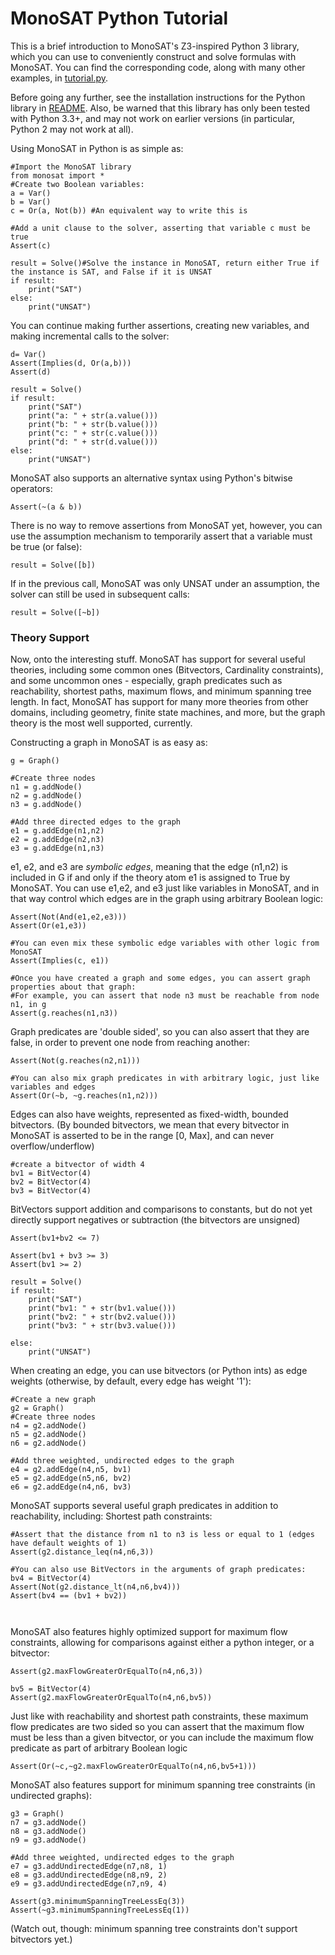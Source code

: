# MonoSAT Python Tutorial

This is a brief introduction to MonoSAT's Z3-inspired Python 3 library, which you can use to
conveniently construct and solve formulas with MonoSAT. 
You can find the corresponding code, along with many other examples, in [tutorial.py].

Before going any further, see the installation instructions for the Python library in [README].
Also, be warned that this library has only been tested with Python 3.3+, and may not work on earlier
versions (in particular, Python 2 may not work at all).

Using MonoSAT in Python is as simple as:

``` 
#Import the MonoSAT library
from monosat import *
#Create two Boolean variables:
a = Var() 
b = Var() 
c = Or(a, Not(b)) #An equivalent way to write this is

#Add a unit clause to the solver, asserting that variable c must be true
Assert(c)

result = Solve()#Solve the instance in MonoSAT, return either True if the instance is SAT, and False if it is UNSAT
if result:
	print("SAT")
else:
	print("UNSAT")

```
	
You can continue making further assertions, creating new variables, and making incremental calls to the solver:

```
d= Var()
Assert(Implies(d, Or(a,b)))
Assert(d)

result = Solve()
if result:
	print("SAT")
	print("a: " + str(a.value())) 
	print("b: " + str(b.value()))
	print("c: " + str(c.value()))
	print("d: " + str(d.value()))
else:
	print("UNSAT")
```	

MonoSAT also supports an alternative syntax using Python's bitwise operators:

```
Assert(~(a & b))

```

There is no way to remove assertions from MonoSAT yet, however, you can use the assumption mechanism to
temporarily assert that a variable must be true (or false):

```
result = Solve([b])

```

If in the previous call, MonoSAT was only UNSAT under an assumption, the solver can still be used in subsequent calls:

```
result = Solve([~b])

```	

### Theory Support
 
Now, onto the interesting stuff. 
MonoSAT has support for several useful theories, including some common ones (Bitvectors, Cardinality constraints), 
and some uncommon ones - especially, graph predicates such as reachability, shortest paths, maximum flows, and minimum spanning tree length.
In fact, MonoSAT has support for many more theories from other domains, including geometry, finite state machines, and more, but the graph theory is the most well supported, currently.

Constructing a graph in MonoSAT is as easy as:

```
g = Graph()

#Create three nodes
n1 = g.addNode()
n2 = g.addNode()
n3 = g.addNode()

#Add three directed edges to the graph
e1 = g.addEdge(n1,n2) 
e2 = g.addEdge(n2,n3) 
e3 = g.addEdge(n1,n3)

```

e1, e2, and e3 are *symbolic edges*, meaning that the edge (n1,n2) is included in G if and only if the
theory atom e1 is assigned to True by MonoSAT.
You can use e1,e2, and e3 just like variables in MonoSAT, and in that way control which edges are in the graph
using arbitrary Boolean logic:

```
Assert(Not(And(e1,e2,e3)))
Assert(Or(e1,e3))

#You can even mix these symbolic edge variables with other logic from MonoSAT
Assert(Implies(c, e1)) 
 
#Once you have created a graph and some edges, you can assert graph properties about that graph:
#For example, you can assert that node n3 must be reachable from node n1, in g
Assert(g.reaches(n1,n3))

```


Graph predicates are 'double sided', so you can also assert that they are false, in order to 
prevent one node from reaching another:

```
Assert(Not(g.reaches(n2,n1)))

#You can also mix graph predicates in with arbitrary logic, just like variables and edges
Assert(Or(~b, ~g.reaches(n1,n2)))

```

Edges can also have weights, represented as fixed-width, bounded bitvectors.
(By bounded bitvectors, we mean that every bitvector in MonoSAT is asserted to 
be in the range [0, Max], and can never overflow/underflow)

```
#create a bitvector of width 4
bv1 = BitVector(4)
bv2 = BitVector(4)
bv3 = BitVector(4)
```

BitVectors support addition and comparisons to constants, but do not yet directly support negatives 
or subtraction (the bitvectors are unsigned)

```
Assert(bv1+bv2 <= 7)

Assert(bv1 + bv3 >= 3)
Assert(bv1 >= 2)

result = Solve()
if result:
	print("SAT")
	print("bv1: " + str(bv1.value())) 
	print("bv2: " + str(bv2.value()))
	print("bv3: " + str(bv3.value()))

else:
	print("UNSAT")
```

When creating an edge, you can use bitvectors (or Python ints) as edge weights (otherwise, by default, every edge has weight '1'):

```
#Create a new graph
g2 = Graph()
#Create three nodes
n4 = g2.addNode()
n5 = g2.addNode()
n6 = g2.addNode()

#Add three weighted, undirected edges to the graph
e4 = g2.addEdge(n4,n5, bv1) 
e5 = g2.addEdge(n5,n6, bv2) 
e6 = g2.addEdge(n4,n6, bv3)
```

MonoSAT supports several useful graph predicates in addition to reachability, including:
Shortest path constraints:
```
#Assert that the distance from n1 to n3 is less or equal to 1 (edges have default weights of 1)
Assert(g2.distance_leq(n4,n6,3)) 

#You can also use BitVectors in the arguments of graph predicates:
bv4 = BitVector(4)
Assert(Not(g2.distance_lt(n4,n6,bv4)))
Assert(bv4 == (bv1 + bv2))

	
```

MonoSAT also features highly optimized support for maximum flow constraints, allowing for comparisons against either a python integer, or a bitvector:
```
Assert(g2.maxFlowGreaterOrEqualTo(n4,n6,3))

bv5 = BitVector(4)
Assert(g2.maxFlowGreaterOrEqualTo(n4,n6,bv5))
```

Just like with reachability and shortest path constraints, these maximum flow predicates are two sided
so you can assert that the maximum flow must be less than a given bitvector, or you can include the
maximum flow predicate as part of arbitrary Boolean logic 

```
Assert(Or(~c,~g2.maxFlowGreaterOrEqualTo(n4,n6,bv5+1)))

```
	
MonoSAT also features support for minimum spanning tree constraints (in undirected graphs):
```
g3 = Graph()
n7 = g3.addNode()
n8 = g3.addNode()
n9 = g3.addNode()

#Add three weighted, undirected edges to the graph
e7 = g3.addUndirectedEdge(n7,n8, 1) 
e8 = g3.addUndirectedEdge(n8,n9, 2) 
e9 = g3.addUndirectedEdge(n7,n9, 4)

Assert(g3.minimumSpanningTreeLessEq(3))
Assert(~g3.minimumSpanningTreeLessEq(1))
```

(Watch out, though: minimum spanning tree constraints don't support bitvectors yet.)


[tutorial.py]: examples/python/tutorial.py
[README]: README.md
